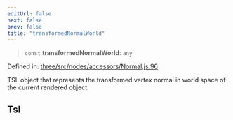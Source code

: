 ```yaml
---
editUrl: false
next: false
prev: false
title: "transformedNormalWorld"
---
```


> `const` **transformedNormalWorld**: `any`

Defined in: [three/src/nodes/accessors/Normal.js:96](https://github.com/DefinitelyMaybe/three-i18n/blob/fa57b79433d1c349ffb23a78727299c8d4190136/three/src/nodes/accessors/Normal.js#L96)

TSL object that represents the transformed vertex normal in world space of the current rendered object.

## Tsl
